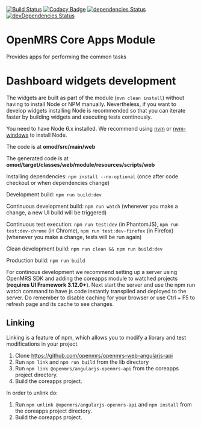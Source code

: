 [![Build Status](https://travis-ci.org/openmrs/openmrs-module-coreapps.svg?branch=master)](https://travis-ci.org/openmrs/openmrs-module-coreapps) 
[![Codacy Badge](https://api.codacy.com/project/badge/Grade/8282d20655f84632876d16f71a8b3c2e)](https://www.codacy.com/app/openmrs/openmrs-module-coreapps?utm_source=github.com&amp;utm_medium=referral&amp;utm_content=openmrs/openmrs-module-coreapps&amp;utm_campaign=Badge_Grade)
[![dependencies Status](https://david-dm.org/openmrs/openmrs-module-coreapps/status.svg)](https://david-dm.org/openmrs/openmrs-module-coreapps)
[![devDependencies Status](https://david-dm.org/openmrs/openmrs-module-coreapps/dev-status.svg)](https://david-dm.org/openmrs/openmrs-module-coreapps?type=dev)

OpenMRS Core Apps Module
=======================

Provides apps for performing the common tasks

# Dashboard widgets development

The widgets are built as part of the module (`mvn clean install`) without having to install Node or NPM manually. Nevertheless, if you want to develop widgets installing Node is recommended so that you can iterate faster by building widgets and executing tests continously.

You need to have Node 6.x installed. We recommend using [nvm](https://github.com/creationix/nvm) or [nvm-windows](https://github.com/coreybutler/nvm-windows) to install Node.

The code is at **omod/src/main/web**

The generated code is at **omod/target/classes/web/module/resources/scripts/web**

Installing dependencies: `npm install --no-optional` (once after code checkout or when dependencies change)

Development build: `npm run build:dev`

Continuous development build: `npm run watch` (whenever you make a change, a new UI build will be triggered)

Continuous test execution: `npm run test:dev` (in PhantomJS), `npm run test:dev-chrome` (in Chrome), `npm run test:dev-firefox` (in Firefox) (whenever you make a change, tests will be run again)

Clean development build: `npm run clean && npm run build:dev`

Production build: `npm run build`

For continous development we recommend setting up a server using OpenMRS SDK and adding the coreapps module to watched projects (**requires UI Framework 3.12.0+**). Next start the server and use the npm run watch command to have js code instantly transpiled and deployed to the server. Do remember to disable caching for your browser or use Ctrl + F5 to refresh page and its cache to see changes.

## Linking

Linking is a feature of npm, which allows you to modify a library and test modifications in your project.
1) Clone https://github.com/openmrs/openmrs-web-angularjs-api
2) Run `npm link` and `npm run build` from the lib directory
3) Run `npm link @openmrs/angularjs-openmrs-api` from the coreapps project directory.
4) Build the coreapps project.

In order to unlink do:
1) Run `npm unlink @openmrs/angularjs-openmrs-api` and `npm install` from the coreapps project directory.
2) Build the coreapps project. 
